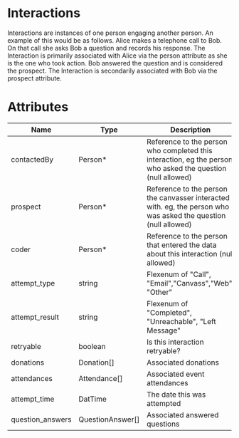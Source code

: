 # Interactions

Interactions are instances of one person engaging another person. An example of this would be as follows.  Alice makes a telephone call to Bob.  On that call she asks Bob a question and records his response.  The Interaction is primarily associated with Alice via the person attribute as she is the one who took action.  Bob answered the question and is considered the prospect.  The Interaction is secondarily associated with Bob via the prospect attribute.  

# Attributes

| Name			| Type 		| Description
|-----------	|-----------|-----------------------
| contactedBy	| Person*	| Reference to the person who completed this interaction, eg the person who asked the question (null allowed)
| prospect		| Person*	| Reference to the person the canvasser interacted with.  eg, the person who was asked the question (null allowed)
| coder 		| Person*	| Reference to the person that entered the data about this interaction (null allowed)
| attempt_type	| string	| Flexenum of "Call", "Email","Canvass","Web", "Other"
| attempt_result| string	| Flexenum of "Completed", "Unreachable", "Left Message"
| retryable     | boolean   | Is this interaction retryable?
| donations		| Donation[] | Associated donations
| attendances 	| Attendance[]| Associated event attendances
| attempt_time  | DatTime   | The date this was attempted
| question_answers| QuestionAnswer[]| Associated answered questions
